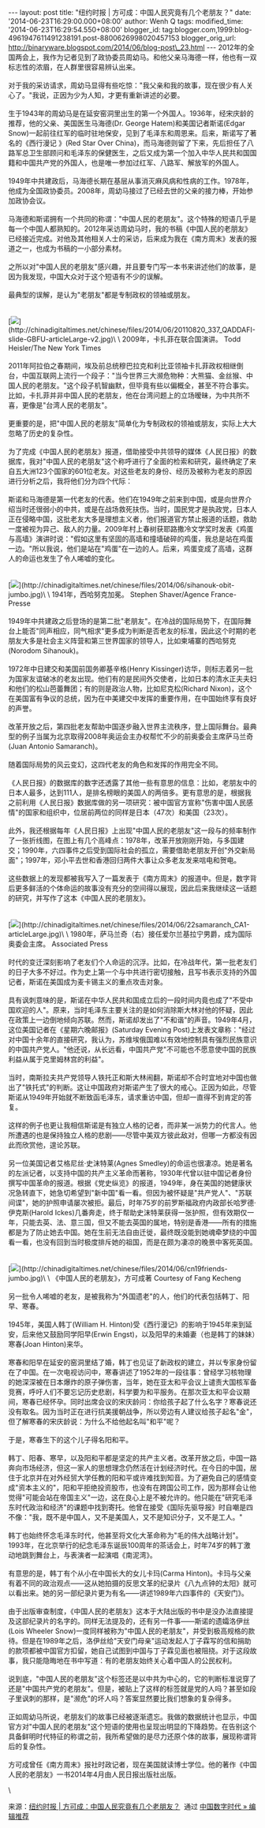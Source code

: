 --- layout: post title: "纽约时报 | 方可成：中国人民究竟有几个老朋友？"
date: '2014-06-23T16:29:00.000+08:00' author: Wenh Q tags:
modified\_time: '2014-06-23T16:29:54.550+08:00' blogger\_id:
tag:blogger.com,1999:blog-4961947611491238191.post-8800626998020457153
blogger\_orig\_url:
http://binaryware.blogspot.com/2014/06/blog-post\_23.html ---
2012年的全国两会上，我作为记者见到了政协委员周幼马。和他父亲马海德一样，他也有一双标志性的浓眉，在人群里很容易辨认出来。\
\
对于我的采访请求，周幼马显得有些吃惊："我父亲和我的故事，现在很少有人关心了。"我说，正因为少为人知，才更有重新讲述的必要。\
\
生于1943年的周幼马是在延安窑洞里出生的第一个外国人。1936年，经宋庆龄的推荐，他的父亲、美国医生马海德(Dr.
George Hatem)和美国记者斯诺(Edgar
Snow)一起前往红军的临时驻地保安，见到了毛泽东和周恩来。后来，斯诺写了著名的《西行漫记
》(Red Star Over
China)，而马海德则留了下来，先后担任了八路军总卫生部顾问和毛泽东的保健医生，之后又成为第一个加入中华人民共和国国籍和中国共产党的外国人，也是唯一参加过红军、八路军、解放军的外国人。\
\
1949年中共建政后，马海德长期在基层从事消灭麻风病和性病的工作。1978年，他成为全国政协委员。2008年，周幼马接过了已经去世的父亲的接力棒，开始参加政协会议。\
\
马海德和斯诺拥有一个共同的称谓："中国人民的老朋友"。这个特殊的短语几乎是每一个中国人都熟知的。2012年采访周幼马时，我的书稿《中国人民的老朋友》已经接近完成。对他及其他相关人士的采访，后来成为我在《南方周末》发表的报道之一，也成为书稿的一小部分素材。\
\
之所以对"中国人民的老朋友"感兴趣，并且要专门写一本书来讲述他们的故事，是因为我发现，中国大众对于这个短语有不少的误解。\
\
最典型的误解，是认为"老朋友"都是专制政权的领袖或朋友。\
\
\
[![](https://images-blogger-opensocial.googleusercontent.com/gadgets/proxy?url=http%3A%2F%2Fchinadigitaltimes.net%2Fchinese%2Ffiles%2F2014%2F06%2F20110820_337_QADDAFI-slide-GBFU-articleLarge-v2.jpg&container=blogger&gadget=a&rewriteMime=image%2F*)](http://chinadigitaltimes.net/chinese/files/2014/06/20110820_337_QADDAFI-slide-GBFU-articleLarge-v2.jpg)\
\
2009年，卡扎菲在联合国演讲。 Todd Heisler/The New York Times\
\
2011年阿拉伯之春期间，埃及前总统穆巴拉克和利比亚领袖卡扎菲政权相继倒台，中国互联网上流行一个段子："当今世界三大濒危物种：大熊猫、金丝猴、中国人民的老朋友。"这个段子机智幽默，但毕竟有些以偏概全，甚至不符合事实。比如，卡扎菲并非中国人民的老朋友，他在台湾问题上的立场暧昧，为中共所不喜，更像是"台湾人民的老朋友"。\
\
更重要的是，把"中国人民的老朋友"简单化为专制政权的领袖或朋友，实际上大大忽略了历史的复杂性。\
\
为了完成《中国人民的老朋友》报道，借助接受中共领导的媒体《人民日报》的数据库，我对"中国人民的老朋友"这个称呼进行了全面的检索和研究，最终确定了来自五大洲123个国家的601位老友。对这些老友的身份、经历及被称为老友的原因进行分析之后，我将他们分为四个代际：\
\
斯诺和马海德是第一代老友的代表。他们在1949年之前来到中国，或是向世界介绍当时还很弱小的中共，或是在战场救死扶伤。当时，国民党才是执政党，日本人正在侵略中国，这批老友大多是理想主义者，他们报道官方禁止报道的话题，救助一度被视为异己、敌人的力量。2009年村上春树获耶路撒冷文学奖时发表《鸡蛋与高墙》演讲时说："假如这里有坚固的高墙和撞墙破碎的鸡蛋，我总是站在鸡蛋一边。"所以我说，他们是站在"鸡蛋"在一边的人。后来，鸡蛋变成了高墙，这群人的命运也发生了令人唏嘘的变化。\
\
\
[![](https://images-blogger-opensocial.googleusercontent.com/gadgets/proxy?url=http%3A%2F%2Fchinadigitaltimes.net%2Fchinese%2Ffiles%2F2014%2F06%2Fsihanouk-obit-jumbo.jpg&container=blogger&gadget=a&rewriteMime=image%2F*)](http://chinadigitaltimes.net/chinese/files/2014/06/sihanouk-obit-jumbo.jpg)\
\
1941年，西哈努克加冕。 Stephen Shaver/Agence France-Presse\
\
1949年中共建政之后登场的是第二批"老朋友"。在冷战的国际局势下，在国际舞台上能否"同声相应，同气相求"更多成为判断是否老友的标准，因此这个时期的老朋友大多是社会主义阵营和第三世界国家的领导人，比如柬埔寨的西哈努克(Norodom
Sihanouk)。\
\
1972年中日建交和美国前国务卿基辛格(Henry
Kissinger)访华，则标志着另一批为国家友谊破冰的老友出现。他们有的是民间外交使者，比如日本的清水正夫夫妇和他们的松山芭蕾舞团；有的则是政治人物，比如尼克松(Richard
Nixon)，这个在美国富有争议的总统，因为在中美建交中发挥的重要作用，在中国始终享有良好的声誉。\
\
改革开放之后，第四批老友帮助中国逐步融入世界主流秩序，登上国际舞台。最典型的例子当属为北京取得2008年奥运会主办权帮忙不少的前奥委会主席萨马兰奇(Juan
Antonio Samaranch)。\
\
随着国际局势的风云变幻，这四代老友的角色和发挥的作用完全不同。\
\
《人民日报》的数据库的数字还透露了其他一些有意思的信息：比如，老朋友中的日本人最多，达到111人，是排名榜眼的美国人的两倍多。更有意思的是，根据我之前利用《人民日报》数据库做的另一项研究：被中国官方宣称"伤害中国人民感情"的国家和组织中，位居前两位的同样是日本（47次）和美国（23次）。\
\
此外，我还根据每年《人民日报》上出现"中国人民的老朋友"这一段与的频率制作了一张折线图，在图上有几个高峰点：1978年，改革开放刚刚开始，与多国建交；1990年，六四事件之后受到国际社会的孤立，需要借助老朋友开创"外交新局面"；1997年，邓小平去世和香港回归两件大事让众多老友发来唁电和贺电。\
\
这些数据上的发现都被我写入了一篇发表于《南方周末》的报道中。但是，数字背后更多鲜活的个体命运的故事没有充分的空间得以展现，因此后来我继续这一话题的研究，并写作了这本《中国人民的老朋友》。\
\
\
[![](https://images-blogger-opensocial.googleusercontent.com/gadgets/proxy?url=http%3A%2F%2Fchinadigitaltimes.net%2Fchinese%2Ffiles%2F2014%2F06%2F22samaranch_CA1-articleLarge.jpg&container=blogger&gadget=a&rewriteMime=image%2F*)](http://chinadigitaltimes.net/chinese/files/2014/06/22samaranch_CA1-articleLarge.jpg)\
\
1980年，萨马兰奇（右）接任爱尔兰基拉宁男爵，成为国际奥委会主席。
Associated Press\
\
时代的变迁深刻影响了老友们个人命运的沉浮。比如，在冷战年代，第一批老友们的日子大多不好过。作为史上第一个与中共进行密切接触，且写书表示支持的外国记者，斯诺在美国成为麦卡锡主义的重点攻击对象。\
\
具有讽刺意味的是，斯诺在中华人民共和国成立后的一段时间内竟也成了"不受中国欢迎的人"。原来，当时毛泽东主要关注的是如何消除斯大林对他的怀疑，因此在政策上一边倒地倾向苏联。然而，斯诺却发出了"不和谐"的声音。1949年4月，这位美国记者在《星期六晚邮报》(Saturday
Evening
Post)上发表文章称："经过对中国十余年的直接研究，我认为，苏维埃俄国难以有效地控制具有强烈民族意识的中国共产党人。"他还说，从长远看，中国共产党"不可能也不愿意使中国的民族利益从属于克里姆林宫的利益"。\
\
当时，南斯拉夫共产党领导人铁托正和斯大林闹翻，斯诺却不合时宜地对中国也做出了"铁托式"的判断。这让中国政府对斯诺产生了很大的戒心。正因为如此，尽管斯诺从1949年开始就不断致函毛泽东，请求重访中国，但却一直得不到肯定的答复。\
\
这样的例子也更让我相信斯诺是有独立人格的记者，而非某一派势力的代言人。他所遭遇的也是保持独立人格的悲剧——尽管中美双方彼此敌对，但哪一方都没有因此而欣赏他，遑论苏联。\
\
另一位美国记者艾格尼丝·史沫特莱(Agnes
Smedley)的命运也很凄凉。她是著名的左派记者，以支持中国的共产主义革命而著称，1930年代曾以驻中国记者身份撰写中国革命的报道。根据《党史纵览》的报道，1949年，身在美国的她健康状况急转直下，她急切希望到"新中国"看一看。但因为被怀疑是"共产党人"、"苏联间谍"，她的护照申请屡次被拒。最后，时年75岁的前罗斯福政府内政部长哈罗德·伊克斯(Harold
Ickes)几番奔走，终于帮助史沫特莱获得一张护照，但有效期仅一年，只能去英、法、意三国，但又不能去英国的属地，特别是香港——所有的措施都是为了防止她去中国。她在生前无法自由迁徙，最终既没能到她魂牵梦绕的中国看一看，也没有回到当时极度排斥她的祖国，而是在颇为凄凉的晚景中客死英国。\
\
\
[![](https://images-blogger-opensocial.googleusercontent.com/gadgets/proxy?url=http%3A%2F%2Fchinadigitaltimes.net%2Fchinese%2Ffiles%2F2014%2F06%2Fcn19friends-jumbo.jpg&container=blogger&gadget=a&rewriteMime=image%2F*)](http://chinadigitaltimes.net/chinese/files/2014/06/cn19friends-jumbo.jpg)\
\
《中国人民的老朋友》，方可成著 Courtesy of Fang Kecheng\
\
另一批令人唏嘘的老友，是被我称为"外国遗老"的人，他们的代表包括韩丁、阳早、寒春。\
\
1945年，美国人韩丁(William H.
Hinton)受《西行漫记》的影响于1945年来到延安，后来他又鼓励同学阳早(Erwin
Engst)，以及阳早的未婚妻（也是韩丁的妹妹）寒春(Joan Hinton)来华。\
\
寒春和阳早在延安的窑洞里结了婚，韩丁也见证了新政权的建立，并以专家身份留在了中国。在一次电视访问中，寒春讲述了1952年的一段往事：曾经学习核物理的她深深被在日本爆炸的原子弹伤害，当年，她在亚太和平会议上谴责大国核军备竞赛，呼吁人们不要忘记历史悲剧，科学要为和平服务。在那次亚太和平会议期间，寒春已经怀孕。同时出席会议的宋庆龄问：你给孩子起了什么名字？寒春说还没有取名。因为当时正在进行抗美援朝战争，所以旁边有人建议给孩子起名"金"，但了解寒春的宋庆龄说：为什么不给他起名叫"和平"呢？\
\
于是，寒春生下的这个儿子得名阳和平。\
\
韩丁、阳春、寒早，以及阳和平都是坚定的共产主义者。改革开放之后，中国一路奔向市场经济，但这一家人的思想理念仍然活在计划经济时代。在今日的中国，居住于北京并在对外经贸大学任教的阳和平或许难找到知音。为了避免自己的感情变成"资本主义的"，阳和平拒绝投资股市，也没有在跨国公司工作，因为那样会让他觉得"可能会站在帝国主义"一边，这在良心上是不被允许的。他只能在"研究毛泽东时代政治和经济"的课题中找到寄托。他曾在接受《国际先驱导报》时自嘲是四不像："我，既不是中国人，又不是美国人，又不是知识分子，又不是工人。"\
\
韩丁也始终怀念毛泽东时代，他甚至将文化大革命称为"毛的伟大战略计划"。1993年，在北京举行的纪念毛泽东诞辰100周年的茶话会上，时年74岁的韩丁激动地跳到舞台上，与表演者一起演唱《南泥湾》。\
\
有意思的是，韩丁有个从小在中国长大的女儿卡玛(Carma
Hinton)。卡玛与父亲有着不同的政治观点——这从她拍摄的反思文革的纪录片《八九点钟的太阳》就可以看出来。她的另一部纪录片更为有名——讲述1989年六四事件的《天安门》。\
\
由于出版审查制度，《中国人民的老朋友》这本于大陆出版的书中是没办法直接提及这部纪录片的名字的。同样无法提及的，还有另一件事——斯诺的遗孀洛伊丝(Lois
Wheeler
Snow)一度同样被称为"中国人民的老朋友"，并受到极高规格的款待。但是在1989年之后，洛伊丝给"天安门母亲"运动发起人丁子霖写的信和捐助的款项都被中国官方扣留，她自己试图到中国与丁子霖见面也被阻挠。对于这段故事，我只能隐晦地在书中写道：有的老朋友始终关心着中国人的公民权利。\
\
说到底，"中国人民的老朋友"这个标签还是以中共为中心的，它的判断标准说穿了还是"中国共产党的老朋友"。但是，被贴上了这样的标签就是党的人吗？甚至如段子里讽刺的那样，是"濒危"的坏人吗？答案显然要比我们想象的复杂得多。\
\
正如周幼马所说，老朋友们的故事已经被逐渐遗忘。我做的数据统计也显示，中国官方对"中国人民的老朋友"这个短语的使用也呈现出明显的下降趋势。在告别这个具备鲜明时代特征的称谓之前，我所希望做的是尽力还原个体的故事，展现称谓背后的复杂性。\
\
方可成曾任《南方周末》报社时政记者，现在美国就读博士学位。他的著作《中国人民的老朋友》一书2014年4月由人民日报出版社出版。
<div>

\

</div>

<div>

来源：[纽约时报 |
方可成：中国人民究竟有几个老朋友？](http://feedproxy.google.com/~r/chinagfwblog/~3/BkBPIEB4SFI/)  通过 [中国数字时代
»
编辑推荐](http://pipes.yahoo.com/pipes/pipe.info?_id=4ebbe79f06d4342d785a0cab9913dc0c)

</div>
